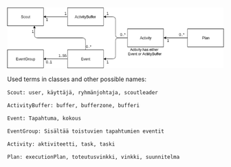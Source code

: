 ![Domain Classes UML](cla.png)

Used terms in classes and other possible names:

```
Scout: user, käyttäjä, ryhmänjohtaja, scoutleader
```

```
ActivityBuffer: buffer, bufferzone, bufferi
```

```
Event: Tapahtuma, kokous
```

```
EventGroup: Sisältää toistuvien tapahtumien eventit
```

```
Activity: aktiviteetti, task, taski
```

```
Plan: executionPlan, toteutusvinkki, vinkki, suunnitelma
```
